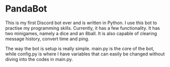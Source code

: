 # PandaBot

This is my first Discord bot ever and is written in Python. I use this bot to practise my programming skills.
Currently, it has a few functionality. It has two minigames, namely a dice and an 8ball. It is also capable
of clearing message history, convert time and ping.

The way the bot is setup is really simple. main.py is the core of the bot, while config.py is where I have variables
that can easily be changed without diving into the codes in main.py.
